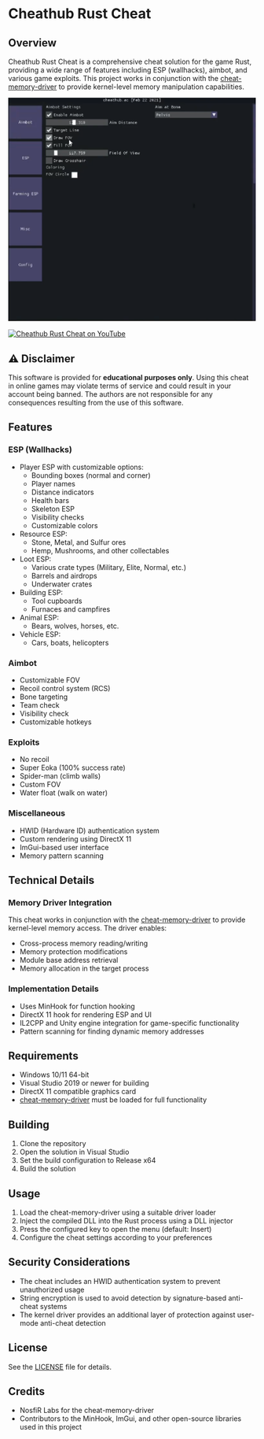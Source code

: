 # Cheathub Rust Cheat

## Overview
Cheathub Rust Cheat is a comprehensive cheat solution for the game Rust, providing a wide range of features including ESP (wallhacks), aimbot, and various game exploits. This project works in conjunction with the [cheat-memory-driver](https://github.com/nosfirlabs/cheat-memory-driver/tree/main) to provide kernel-level memory manipulation capabilities.

<img src="./menu.png" width="800">

[![Cheathub Rust Cheat on YouTube](http://img.youtube.com/vi/fPHULuSIZ4E/0.jpg)](http://www.youtube.com/watch?v=fPHULuSIZ4E "Cheathub Rust Cheat")

## ⚠️ Disclaimer
This software is provided for **educational purposes only**. Using this cheat in online games may violate terms of service and could result in your account being banned. The authors are not responsible for any consequences resulting from the use of this software.

## Features

### ESP (Wallhacks)
- Player ESP with customizable options:
  - Bounding boxes (normal and corner)
  - Player names
  - Distance indicators
  - Health bars
  - Skeleton ESP
  - Visibility checks
  - Customizable colors
- Resource ESP:
  - Stone, Metal, and Sulfur ores
  - Hemp, Mushrooms, and other collectables
- Loot ESP:
  - Various crate types (Military, Elite, Normal, etc.)
  - Barrels and airdrops
  - Underwater crates
- Building ESP:
  - Tool cupboards
  - Furnaces and campfires
- Animal ESP:
  - Bears, wolves, horses, etc.
- Vehicle ESP:
  - Cars, boats, helicopters

### Aimbot
- Customizable FOV
- Recoil control system (RCS)
- Bone targeting
- Team check
- Visibility check
- Customizable hotkeys

### Exploits
- No recoil
- Super Eoka (100% success rate)
- Spider-man (climb walls)
- Custom FOV
- Water float (walk on water)

### Miscellaneous
- HWID (Hardware ID) authentication system
- Custom rendering using DirectX 11
- ImGui-based user interface
- Memory pattern scanning

## Technical Details

### Memory Driver Integration
This cheat works in conjunction with the [cheat-memory-driver](https://github.com/nosfirlabs/cheat-memory-driver/tree/main) to provide kernel-level memory access. The driver enables:

- Cross-process memory reading/writing
- Memory protection modifications
- Module base address retrieval
- Memory allocation in the target process

### Implementation Details
- Uses MinHook for function hooking
- DirectX 11 hook for rendering ESP and UI
- IL2CPP and Unity engine integration for game-specific functionality
- Pattern scanning for finding dynamic memory addresses

## Requirements
- Windows 10/11 64-bit
- Visual Studio 2019 or newer for building
- DirectX 11 compatible graphics card
- [cheat-memory-driver](https://github.com/nosfirlabs/cheat-memory-driver/tree/main) must be loaded for full functionality

## Building
1. Clone the repository
2. Open the solution in Visual Studio
3. Set the build configuration to Release x64
4. Build the solution

## Usage
1. Load the cheat-memory-driver using a suitable driver loader
2. Inject the compiled DLL into the Rust process using a DLL injector
3. Press the configured key to open the menu (default: Insert)
4. Configure the cheat settings according to your preferences

## Security Considerations
- The cheat includes an HWID authentication system to prevent unauthorized usage
- String encryption is used to avoid detection by signature-based anti-cheat systems
- The kernel driver provides an additional layer of protection against user-mode anti-cheat detection

## License
See the [LICENSE](LICENSE) file for details.

## Credits
- NosfiR Labs for the cheat-memory-driver
- Contributors to the MinHook, ImGui, and other open-source libraries used in this project
